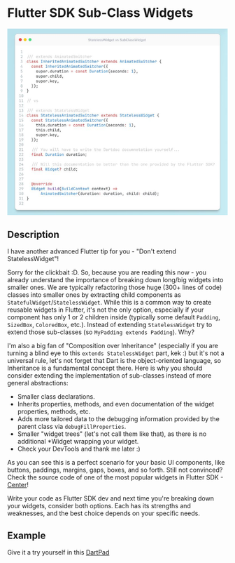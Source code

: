 # Flutter SDK Sub-Class Widgets

![Preview](./preview.jpeg)

## Description

I have another advanced Flutter tip for you - "Don't extend StatelessWidget"!

Sorry for the clickbait :D. So, because you are reading this now - you already understand the importance of breaking down long/big widgets into smaller ones. We are typically refactoring those huge (300+ lines of code) classes into smaller ones by extracting child components as `StatefulWidget`/`StatelessWidget`. While this is a common way to create reusable widgets in Flutter, it's not the only option, especially if your component has only 1 or 2 children inside (typically some default `Padding`, `SizedBox`, `ColoredBox`, etc.). Instead of extending `StatelessWidget` try to extend those sub-classes (so `MyPadding extends Padding`). Why?

I'm also a big fan of "Composition over Inheritance" (especially if you are turning a blind eye to this `extends StatelessWidget` part, kek :) but it's not a universal rule, let's not forget that Dart is the object-oriented language, so Inheritance is a fundamental concept there. Here is why you should consider extending the implementation of sub-classes instead of more general abstractions:

- Smaller class declarations.
- Inherits properties, methods, and even documentation of the widget properties, methods, etc.
- Adds more tailored data to the debugging information provided by the parent class via `debugFillProperties`.
- Smaller "widget trees" (let's not call them like that), as there is no additional *Widget wrapping your widget.
- Check your DevTools and thank me later :)

As you can see this is a perfect scenario for your basic UI components, like buttons, paddings, margins, gaps, boxes, and so forth. Still not convinced? Check the source code of one of the most popular widgets in Flutter SDK - [Center](https://github.com/flutter/flutter/blob/ec8fcbceccffacdc4fd4b4fa2e31505babfeba2d/packages/flutter/lib/src/widgets/basic.dart#L2190-L2193)!

Write your code as Flutter SDK dev and next time you're breaking down your widgets, consider both options. Each has its strengths and weaknesses, and the best choice depends on your specific needs.

## Example

Give it a try yourself in this [DartPad](https://dartpad.dev/?id=7c7f812ec9b169014016c5b73f0e45a8)
